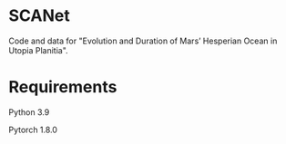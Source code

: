 # SCANet

Code and data for "Evolution and Duration of Mars’ Hesperian Ocean in Utopia Planitia".

# Requirements
Python 3.9

Pytorch 1.8.0

